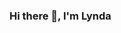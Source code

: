 ### Hi there 👋, I'm Lynda

<!--
**Lyn-12/lyn-12** is a ✨ _special_ ✨ repository because its `README.md` (this file) appears on your GitHub profile.

Here are some ideas to get you started:

- I'm a data scientist who is passionate about providing insights from raw data.
**Languages and Tools** 
![image](https://user-images.githubusercontent.com/64370754/220618305-2d69220b-4bb7-4ac0-b402-515355479993.png)
![image](https://user-images.githubusercontent.com/64370754/220618412-bf10168c-d953-4eba-8188-644ff6853f74.png)
![image](https://user-images.githubusercontent.com/64370754/220618503-86948dbb-9fe1-426c-b15a-41dd3c366b81.png)
![image](https://user-images.githubusercontent.com/64370754/220618702-4465d983-ccc8-4ef5-be67-4a95e0d3b4e5.png)
![image](https://user-images.githubusercontent.com/64370754/220618762-e15c4aaf-a431-484a-b20e-8414d6a39f93.png)
![image](https://user-images.githubusercontent.com/64370754/220618849-24ce2c28-be1d-4bad-af7c-fa5a7296edb9.png)
![image](https://user-images.githubusercontent.com/64370754/220618931-00d2a2df-05d0-4dbb-b8ae-3da927f77264.png)
![image](https://user-images.githubusercontent.com/64370754/220619018-9f293d3d-a2af-4292-890c-44008bb53ce8.png)


- You can connect with me on <a href="https://www.linkedin.com/in/lynda-wainaina/">Linkedin</a>
